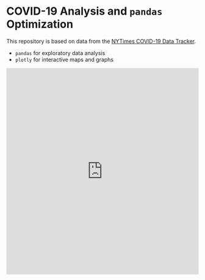 # COVID-19 Analysis and `pandas` Optimization

This repository is based on data from the [NYTimes COVID-19 Data Tracker](https://github.com/nytimes/covid-19-data).

- `pandas` for exploratory data analysis
- `plotly` for interactive maps and graphs

<iframe src="https://datapane.com/jydiw/reports/delta-new-cases-gop/embed/" width="100%" height="540px" frameBorder="0">Iframe not supported.</iframe>